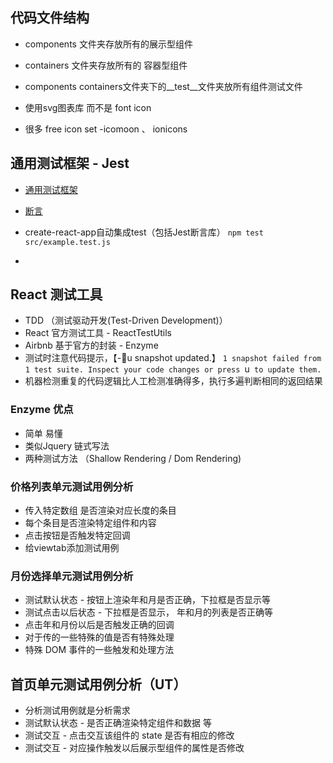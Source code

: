 
## 代码文件结构
- components 文件夹存放所有的展示型组件
- containers 文件夹存放所有的 容器型组件

- components containers文件夹下的__test__文件夹放所有组件测试文件


- 使用svg图表库 而不是 font icon 
- 很多 free icon set -icomoon 、 ionicons


## 通用测试框架 - Jest
- [通用测试框架](https://jestjs.io/zh-Hans/)
- [断言](https://jestjs.io/docs/zh-Hans/using-matchers)
- create-react-app自动集成test（包括Jest断言库） `npm test src/example.test.js`

- 



## React 测试工具
- TDD （测试驱动开发(Test-Driven Development)）
- React 官方测试工具 - ReactTestUtils
- Airbnb 基于官方的封装 - Enzyme
- 测试时注意代码提示，【-u snapshot updated.】 `1 snapshot failed from 1 test suite. Inspect your code changes or press `u` to update them.`
- 机器检测重复的代码逻辑比人工检测准确得多，执行多遍判断相同的返回结果

### Enzyme 优点
- 简单 易懂
- 类似Jquery 链式写法
- 两种测试方法 （Shallow Rendering / Dom Rendering)

### 价格列表单元测试用例分析
- 传入特定数组 是否渲染对应长度的条目
- 每个条目是否渲染特定组件和内容
- 点击按钮是否触发特定回调
- 给viewtab添加测试用例

### 月份选择单元测试用例分析
- 测试默认状态 - 按钮上渲染年和月是否正确，下拉框是否显示等
- 测试点击以后状态 - 下拉框是否显示， 年和月的列表是否正确等
- 点击年和月份以后是否触发正确的回调
- 对于传的一些特殊的值是否有特殊处理
- 特殊 DOM 事件的一些触发和处理方法



## 首页单元测试用例分析（UT）
- 分析测试用例就是分析需求
- 测试默认状态 - 是否正确渲染特定组件和数据 等
- 测试交互 - 点击交互该组件的 state 是否有相应的修改
- 测试交互 - 对应操作触发以后展示型组件的属性是否修改





